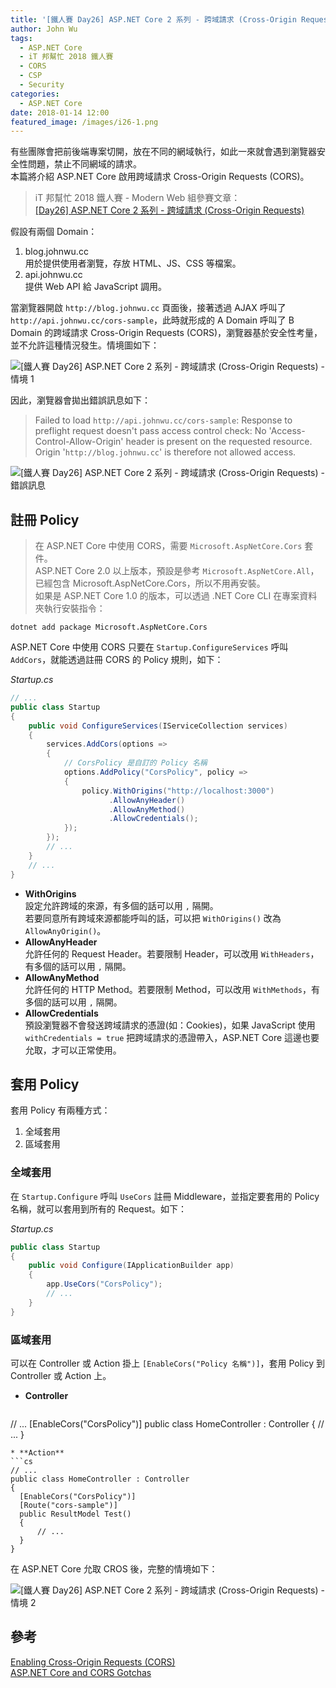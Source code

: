 ```yaml
---
title: '[鐵人賽 Day26] ASP.NET Core 2 系列 - 跨域請求 (Cross-Origin Requests)'
author: John Wu
tags:
  - ASP.NET Core
  - iT 邦幫忙 2018 鐵人賽
  - CORS
  - CSP
  - Security
categories:
  - ASP.NET Core
date: 2018-01-14 12:00
featured_image: /images/i26-1.png
---
```




有些團隊會把前後端專案切開，放在不同的網域執行，如此一來就會遇到瀏覽器安全性問題，禁止不同網域的請求。  
本篇將介紹 ASP.NET Core 啟用跨域請求 Cross-Origin Requests (CORS)。  

> iT 邦幫忙 2018 鐵人賽 - Modern Web 組參賽文章：  
 [[Day26] ASP.NET Core 2 系列 - 跨域請求 (Cross-Origin Requests)](https://ithelp.ithome.com.tw/articles/xxxxxxx)  

<!-- more -->

假設有兩個 Domain：  
1. blog.johnwu.cc  
  用於提供使用者瀏覽，存放 HTML、JS、CSS 等檔案。  
2. api.johnwu.cc  
  提供 Web API 給 JavaScript 調用。  

當瀏覽器開啟 `http://blog.johnwu.cc` 頁面後，接著透過 AJAX 呼叫了 `http://api.johnwu.cc/cors-sample`，此時就形成的 A Domain 呼叫了 B Domain 的跨域請求 Cross-Origin Requests (CORS)，瀏覽器基於安全性考量，並不允許這種情況發生。情境圖如下：  

![[鐵人賽 Day26] ASP.NET Core 2 系列 - 跨域請求 (Cross-Origin Requests) - 情境 1](/images/i26-1.png)  

因此，瀏覽器會拋出錯誤訊息如下：  
> Failed to load `http://api.johnwu.cc/cors-sample`: Response to preflight request doesn't pass access control check: No 'Access-Control-Allow-Origin' header is present on the requested resource. Origin '`http://blog.johnwu.cc`' is therefore not allowed access.  

![[鐵人賽 Day26] ASP.NET Core 2 系列 - 跨域請求 (Cross-Origin Requests) - 錯誤訊息](/images/i26-3.png)  

## 註冊 Policy

> 在 ASP.NET Core 中使用 CORS，需要 `Microsoft.AspNetCore.Cors` 套件。  
ASP.NET Core 2.0 以上版本，預設是參考 `Microsoft.AspNetCore.All`，已經包含 Microsoft.AspNetCore.Cors，所以不用再安裝。  
如果是 ASP.NET Core 1.0 的版本，可以透過 .NET Core CLI 在專案資料夾執行安裝指令：  
```
dotnet add package Microsoft.AspNetCore.Cors
```

ASP.NET Core 中使用 CORS 只要在 `Startup.ConfigureServices` 呼叫 `AddCors`，就能透過註冊 CORS 的 Policy 規則，如下：  

*Startup.cs*
```cs
// ...
public class Startup
{
    public void ConfigureServices(IServiceCollection services)
    {
        services.AddCors(options =>
        {
            // CorsPolicy 是自訂的 Policy 名稱
            options.AddPolicy("CorsPolicy", policy =>
            {
                policy.WithOrigins("http://localhost:3000")
                      .AllowAnyHeader()
                      .AllowAnyMethod()
                      .AllowCredentials();
            });
        });
        // ...
    }
    // ...
}
```
* **WithOrigins**  
  設定允許跨域的來源，有多個的話可以用 `,` 隔開。  
  若要同意所有跨域來源都能呼叫的話，可以把 `WithOrigins()` 改為 `AllowAnyOrigin()`。  
* **AllowAnyHeader**  
  允許任何的 Request Header。若要限制 Header，可以改用 `WithHeaders`，有多個的話可以用 `,` 隔開。  
* **AllowAnyMethod**  
  允許任何的 HTTP Method。若要限制 Method，可以改用 `WithMethods`，有多個的話可以用 `,` 隔開。  
* **AllowCredentials**  
  預設瀏覽器不會發送跨域請求的憑證(如：Cookies)，如果 JavaScript 使用 `withCredentials = true` 把跨域請求的憑證帶入，ASP.NET Core 這邊也要允取，才可以正常使用。  

## 套用 Policy

套用 Policy 有兩種方式：  
1. 全域套用  
2. 區域套用  

### 全域套用

在 `Startup.Configure` 呼叫 `UseCors` 註冊 Middleware，並指定要套用的 Policy 名稱，就可以套用到所有的 Request。如下：  

*Startup.cs*
```cs
public class Startup
{
    public void Configure(IApplicationBuilder app)
    {
        app.UseCors("CorsPolicy");
        // ...
    }
}
```

### 區域套用 

可以在 Controller 或 Action 掛上 `[EnableCors("Policy 名稱")]`，套用 Policy 到 Controller 或 Action 上。

* **Controller**
  ```cs
// ...
[EnableCors("CorsPolicy")]
public class HomeController : Controller
{
    // ...
}
  ```
* **Action**
  ```cs
// ...
public class HomeController : Controller
{
    [EnableCors("CorsPolicy")]
    [Route("cors-sample")]
    public ResultModel Test()
    {
        // ...
    }
}
  ```

在 ASP.NET Core 允取 CROS 後，完整的情境如下：  

![[鐵人賽 Day26] ASP.NET Core 2 系列 - 跨域請求 (Cross-Origin Requests) - 情境 2](/images/i26-2.png)  

## 參考

[Enabling Cross-Origin Requests (CORS)](https://docs.microsoft.com/en-us/aspnet/core/security/cors)  
[ASP.NET Core and CORS Gotchas](https://weblog.west-wind.com/posts/2016/Sep/26/ASPNET-Core-and-CORS-Gotchas)  